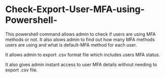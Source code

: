 # Check-Export-User-MFA-using-Powershell-

This powershell command allows admin to check if users are using MFA methods or not. It also alows admin to find out how many MFA methods users are using and
what is default-MFA method for each user.

It allows admin to export .csv format file which includes users MFA status.

It also gives admin instant access to user MFA details without needing to export .csv file.
